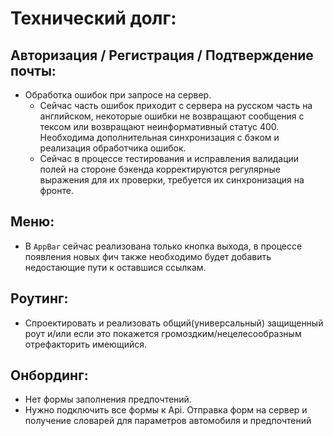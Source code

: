 # Технический долг:

## Авторизация / Регистрация / Подтверждение почты:

* Обработка ошибок при запросе на сервер.
  * Сейчас часть ошибок приходит с сервера на русском часть на английском, некоторые ошибки не возвращают сообщения с тексом или возвращают неинформативный статус 400. Необходима дополнительная синхронизация с бэком и реализация обработчика ошибок.
  * Сейчас в процессе тестирования и исправления валидации полей на стороне бэкенда корректируются регулярные выражения для их проверки, требуется их синхронизация на фронте.

## Меню:

* В `AppBar` сейчас реализована только кнопка выхода, в процессе появления новых фич также необходимо будет добавить недостающие пути к оставшися ссылкам.

## Роутинг: 
  * Спроектировать и реализовать общий(универсальный) защищенный роут и/или если это покажется громоздким/нецелесообразным отрефакторить имеющийся.
  
## Онбординг:

* Нет формы заполнения предпочтений.
* Нужно подключить все формы к Api. Отправка форм на сервер и получение словарей для параметров автомобиля и предпочтений
